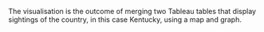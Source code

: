 The visualisation is the outcome of merging two Tableau tables that display sightings of the country, in this case Kentucky, using a map and graph.

